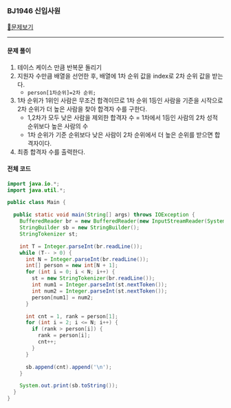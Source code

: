 ### BJ1946 신입사원

[📁문제보기](https://www.acmicpc.net/problem/1946)

---

#### 문제 풀이

1. 테이스 케이스 만큼 반복문 돌리기
2. 지원자 수만큼 배열을 선언한 후, 배열에 1차 순위 값을 index로 2차 순위 값을 받는다.
   - `person[1차순위]=2차 순위;`
3. 1차 순위가 1위인 사람은 무조건 합격이므로 1차 순위 1등인 사람을 기준을 시작으로 2차 순위가 더 높은 사람을 찾아 합격자 수를 구한다.
   - 1,2차가 모두 낮은 사람을 제외한 합격자 수 = 1차에서 1등인 사람의 2차 성적 순위보다 높은 사람의 수
   - 1차 순위가 기준 순위보다 낮은 사람이 2차 순위에서 더 높은 순위를 받으면 합격자이다.
4. 최종 합격자 수를 출력한다.

#### 전체 코드

```java
import java.io.*;
import java.util.*;

public class Main {

  public static void main(String[] args) throws IOException {
    BufferedReader br = new BufferedReader(new InputStreamReader(System.in));
    StringBuilder sb = new StringBuilder();
    StringTokenizer st;

    int T = Integer.parseInt(br.readLine());
    while (T-- > 0) {
      int N = Integer.parseInt(br.readLine()); 
      int[] person = new int[N + 1];
      for (int i = 0; i < N; i++) {
        st = new StringTokenizer(br.readLine());
        int num1 = Integer.parseInt(st.nextToken());
        int num2 = Integer.parseInt(st.nextToken());
        person[num1] = num2;
      }

      int cnt = 1, rank = person[1];
      for (int i = 2; i <= N; i++) {
        if (rank > person[i]) {
          rank = person[i];
          cnt++;
        }
      }

      sb.append(cnt).append('\n');
    }

    System.out.print(sb.toString());
  }
}
```
